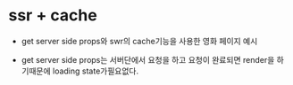 # ssr + cache 

- get server side props와 swr의 cache기능을 사용한 영화 페이지 예시 

- get server side props는 서버단에서 요청을 하고 요청이 완료되면 render을 하기때문에 loading state가필요없다.

 
